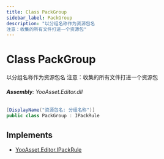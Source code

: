 ```yaml
---
title: Class PackGroup
sidebar_label: PackGroup
description: "以分组名称作为资源包名
注意：收集的所有文件打进一个资源包"
---
```

# Class PackGroup
以分组名称作为资源包名
注意：收集的所有文件打进一个资源包

###### **Assembly**: YooAsset.Editor.dll

```csharp title="Declaration"
[DisplayName("资源包名: 分组名称")]
public class PackGroup : IPackRule
```

## Implements

* [YooAsset.Editor.IPackRule](../YooAsset.Editor/IPackRule.md)
